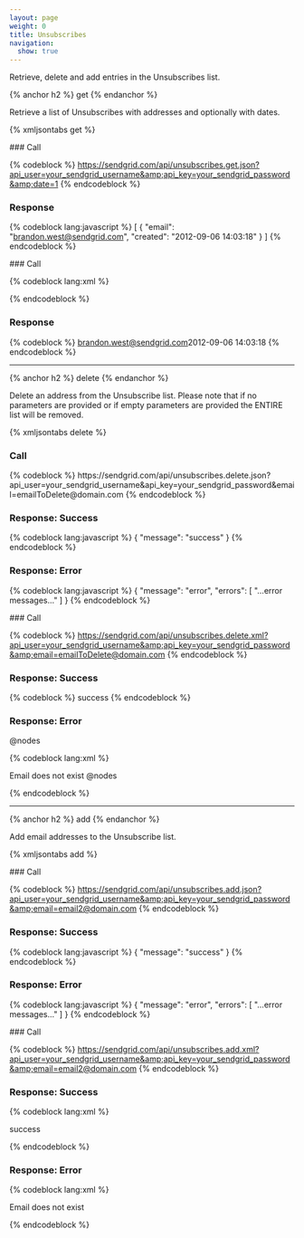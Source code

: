 ```yaml
---
layout: page
weight: 0
title: Unsubscribes
navigation:
  show: true
---
```


Retrieve, delete and add entries in the Unsubscribes list.


{% anchor h2 %} get {% endanchor %}


Retrieve a list of Unsubscribes with addresses and optionally with dates.


{% xmljsontabs get %}

<div markdown="1" class="tab-content">
<div markdown="1" class="tab-pane active" id="get-json">
### Call



{% codeblock %}
https://sendgrid.com/api/unsubscribes.get.json?api_user=your_sendgrid_username&amp;api_key=your_sendgrid_password&amp;date=1
{% endcodeblock %}
<h3>Response</h3>

{% codeblock lang:javascript %}
[
  {
    "email": "brandon.west@sendgrid.com",
    "created": "2012-09-06 14:03:18"
  }
]
{% endcodeblock %}




</div>
<div markdown="1" class="tab-pane" id="get-xml">
### Call




{% codeblock lang:xml %}

{% endcodeblock %}




### Response



{% codeblock %}
<unsubscribes><unsubscribe><email>brandon.west@sendgrid.com</email><created>2012-09-06 14:03:18</created></unsubscribe></unsubscribes>
{% endcodeblock %}

  </div>
</div>

<hr>

{% anchor h2 %}
delete 
{% endanchor %}

<p>Delete an address from the Unsubscribe list. Please note that if no parameters are provided or if empty parameters are provided the ENTIRE list will be removed.</p>


{% xmljsontabs delete %}
<div class="tab-content">
  <div class="tab-pane active" id="delete-json">
<h3>Call</h3>
{% codeblock %}
https://sendgrid.com/api/unsubscribes.delete.json?api_user=your_sendgrid_username&amp;api_key=your_sendgrid_password&amp;email=emailToDelete@domain.com
{% endcodeblock %}



### Response: Success




{% codeblock lang:javascript %}
{
  "message": "success"
}
{% endcodeblock %}




### Response: Error




{% codeblock lang:javascript %}
{
  "message": "error",
  "errors": [
    "...error messages..."
  ]
}
{% endcodeblock %}




</div>
<div markdown="1" class="tab-pane" id="delete-xml">
### Call



{% codeblock %}
https://sendgrid.com/api/unsubscribes.delete.xml?api_user=your_sendgrid_username&amp;api_key=your_sendgrid_password&amp;email=emailToDelete@domain.com
{% endcodeblock %}
<h3>Response: Success</h3>

{% codeblock %}
<result>
  success
<result>
{% endcodeblock %}



### Response: Error

@nodes 


{% codeblock lang:xml %}
<?xml version="1.0" encoding="ISO-8859-1"?>

<result>
  Email does not exist
@nodes
</result>

{% endcodeblock %}


 </result></result></result>

</div>
</div>

* * * * *


{% anchor h2 %} add {% endanchor %}


Add email addresses to the Unsubscribe list.


{% xmljsontabs add %}

<div markdown="1" class="tab-content">
<div markdown="1" class="tab-pane active" id="add-json">
### Call



{% codeblock %}
https://sendgrid.com/api/unsubscribes.add.json?api_user=your_sendgrid_username&amp;api_key=your_sendgrid_password&amp;email=email2@domain.com
{% endcodeblock %}
<h3>Response: Success</h3>

{% codeblock lang:javascript %}
{
  "message": "success"
}
{% endcodeblock %}




### Response: Error




{% codeblock lang:javascript %}
{
  "message": "error",
  "errors": [
    "...error messages..."
  ]
}
{% endcodeblock %}




</div>
<div markdown="1" class="tab-pane" id="add-xml">
### Call



{% codeblock %}
https://sendgrid.com/api/unsubscribes.add.xml?api_user=your_sendgrid_username&amp;api_key=your_sendgrid_password&amp;email=email2@domain.com
{% endcodeblock %}
<h3>Response: Success</h3>

{% codeblock lang:xml %}
<?xml version="1.0" encoding="ISO-8859-1"?>

<result>
   <message>success</message>
</result>

{% endcodeblock %}




### Response: Error




{% codeblock lang:xml %}
<?xml version="1.0" encoding="ISO-8859-1"?>

<result>
   <message>Email does not exist</message>
</result>

{% endcodeblock %}


 </result></result>

</div>
</div>


